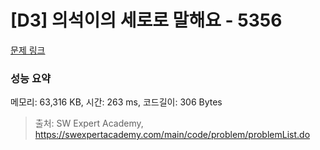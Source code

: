 # [D3] 의석이의 세로로 말해요 - 5356 

[문제 링크](https://swexpertacademy.com/main/code/problem/problemDetail.do?contestProbId=AWVWgkP6sQ0DFAUO) 

### 성능 요약

메모리: 63,316 KB, 시간: 263 ms, 코드길이: 306 Bytes



> 출처: SW Expert Academy, https://swexpertacademy.com/main/code/problem/problemList.do